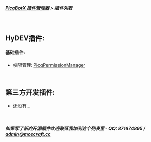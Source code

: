 ##### [PicqBotX 插件管理器](https://github.com/HyDevelop/PicqBotX-PluginManager) > 插件列表

<br>

HyDEV插件:
--------

#### 基础插件:

* 权限管理: [PicqPermissionManager](https://github.com/HyDEV-Plugins/PicqPermissionManager)

<br>

第三方开发插件:
--------

* 还没有...

<br>

##### 如果写了新的开源插件欢迎联系我加到这个列表里 - QQ: 871674895 / admin@moecraft.cc
